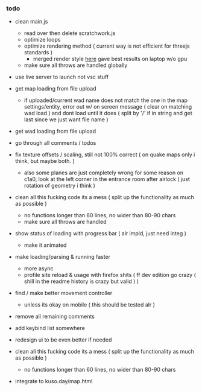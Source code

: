 ### todo
 - clean main.js
   - read over then delete scratchwork.js
   - optimize loops
   - optimize rendering method ( current way is not efficient for threejs standards )
     - merged render style [here](https://threejs.org/examples/?q=instanc#webgl_instancing_performance) gave best results on laptop w/o gpu
   - make sure all throws are handled globally

 - use live server to launch not vsc stuff

 - get map loading from file upload
   - if uploaded/current wad name does not match the one in the map settings/entity, error out w/ on screen message ( clear on matching wad load ) and dont load until it does ( split by '/' if in string and get last since we just want file name )

 - get wad loading from file upload

 - go through all comments / todos
 
 - fix texture offsets / scaling, still not 100% correct ( on quake maps only i think, but maybe both. )
   - also some planes are just completely wrong for some reason on c1a0, look at the left corner in the entrance room after airlock ( just rotation of geometry i think )

 - clean all this fucking code its a mess ( split up the functionality as much as possible )
   - no functions longer than 60 lines, no wider than 80-90 chars
   - make sure all throws are handled

 - show status of loading with progress bar ( alr impld, just need integ )
   - make it animated

 - make loading/parsing & running faster
   - more async
   - profile site reload & usage with firefox shits ( ff dev edition go crazy ( shill in the readme history is crazy but valid ) )

 - find / make better movement controller
   - unless its okay on mobile ( this should be tested alr )

 - remove all remaining comments

 - add keybind list somewhere

 - redesign ui to be even better if needed

 - clean all this fucking code its a mess ( split up the functionality as much as possible )
   - no functions longer than 60 lines, no wider than 80-90 chars

 - integrate to kuso.day/map.html